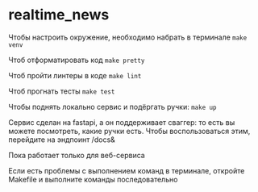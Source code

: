 # realtime_news


Чтобы настроить окружение, необходимо набрать в терминале
`make venv`

Чтоб отформатировать код `make pretty`

Чтоб пройти линтеры в коде `make lint`

Чтоб прогнать тесты `make test`

Чтобы поднять локально сервис и подёргать ручки: `make up`

Сервис сделан на fastapi, а он поддерживает сваггер: то есть вы можете посмотреть, какие ручки есть. 
Чтобы воспользоваться этим, перейдите на эндпоинт /docs&

Пока работает только для веб-сервиса

Если есть проблемы с выполнением команд в терминале, откройте Makefile и выполните команды последовательно 